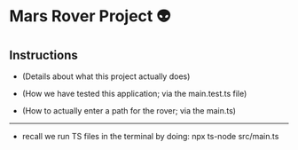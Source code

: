 # Mars Rover Project 👽


## Instructions


- (Details about what this project actually does)

- (How we have tested this application; via the main.test.ts file)

- (How to actually enter a path for the rover; via the main.ts)


--------

- recall we run TS files in the terminal by doing: npx ts-node src/main.ts

